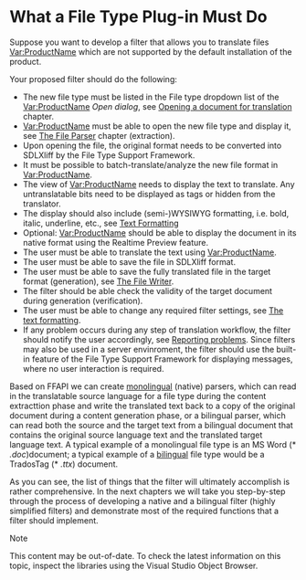 What a File Type Plug-in Must Do
==

Suppose you want to develop a filter that allows you to translate files <Var:ProductName> which are not supported by the default installation of the product.

Your proposed filter should do the following:

* The new file type must be listed in the File type dropdown list of the <Var:ProductName> *Open dialog*, see [Opening a document for translation](opening_a_document_for_translation.md) chapter.
* <Var:ProductName> must be able to open the new file type and display it, see [The File Parser](the_file_parser.md) chapter (extraction).
* Upon opening the file, the original format needs to be converted into SDLXliff by the  File Type Support Framework.
* It must be possible to batch-translate/analyze the new file format in <Var:ProductName>.
* The view of <Var:ProductName> needs to display the text to translate. Any untranslatable bits need to be displayed as tags or hidden from the translator.
* The display should also include (semi-)WYSIWYG formatting, i.e. bold, italic, underline, etc., see [Text Formatting](text_formatting.md)
* Optional: <Var:ProductName> should be able to display the document in its native format using the Realtime Preview feature.
* The user must be able to translate the text using <Var:ProductName>.
* The user must be able to save the file in SDLXliff format.
* The user must be able to save the fully translated file in the target format (generation), see  [The File Writer](the_file_writer.md).
* The filter should be able check the validity of the target document during generation (verification).
* The user must be able to change any required filter settings, see [The text formatting](filter_ui_settings.md).
* If any problem occurs during any step of translation workflow, the filter should notify the user accordingly, see [Reporting problems](reporting_problems.md). Since filters may also be used in a server envinroment, the filter should use the built-in feature of the  File Type Support Framework for displaying messages, where no user interaction is required.

Based on FFAPI we can create [monolingual](https://en.wikipedia.org/wiki/Monolingualism) (native) parsers, which can read in the translatable source language for a file type during the content extracttion phase and write the translated text back to a copy of the original document during a content generation phase, or a bilingual parser, which can read both the source and the target text from a bilingual document that contains the original source language text and the translated target language text. A typical example of a monolingual file type is an MS Word (* *.doc*)document; a typical example of a [bilingual](https://en.wikipedia.org/wiki/Multilingualism) file type would be a TradosTag (* *.ttx*) document.

As you can see, the list of things that the filter will ultimately accomplish is rather comprehensive. In the next chapters we will take you step-by-step through the process of developing a native and a bilingual filter (highly simplified filters) and demonstrate most of the required functions that a filter should implement.


>[!NOTE]
>
> This content may be out-of-date. To check the latest information on this topic, inspect the libraries using the Visual Studio Object Browser.